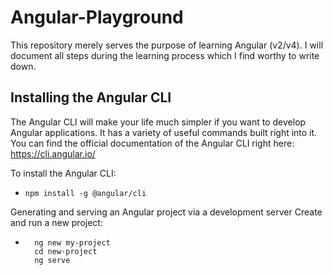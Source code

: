 # Angular-Playground

This repository merely serves the purpose of learning Angular (v2/v4). I will document all steps during the learning process which I find worthy to write down.

## Installing the Angular CLI

The Angular CLI will make your life much simpler if you want to develop Angular applications. It has a variety of useful commands built right into it. You can find the official documentation of the Angular CLI right here: https://cli.angular.io/

To install the Angular CLI:
* ``` npm install -g @angular/cli  ```

Generating and serving an Angular project via a development server Create and run a new project:
* ```
	ng new my-project
	cd new-project
	ng serve
```
